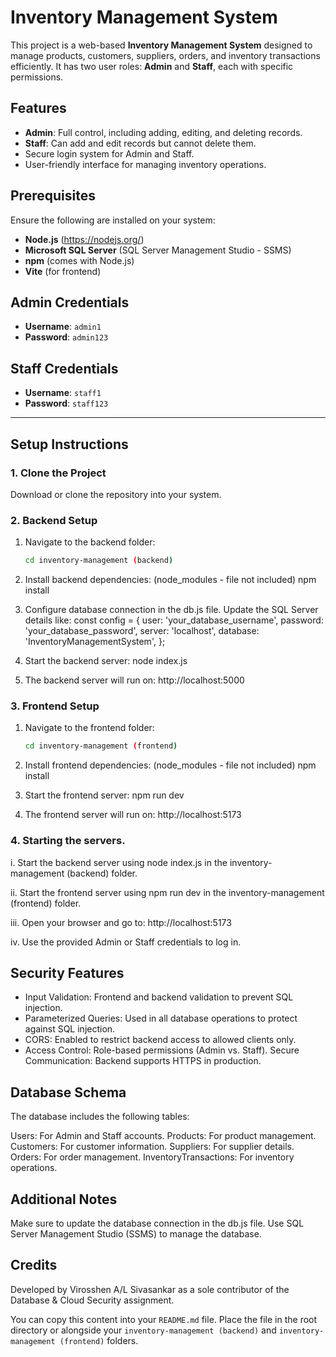 # Inventory Management System

This project is a web-based **Inventory Management System** designed to manage products, customers, suppliers, orders, and inventory transactions efficiently. It has two user roles: **Admin** and **Staff**, each with specific permissions.

## Features

- **Admin**: Full control, including adding, editing, and deleting records.
- **Staff**: Can add and edit records but cannot delete them.
- Secure login system for Admin and Staff.
- User-friendly interface for managing inventory operations.

## Prerequisites

Ensure the following are installed on your system:

- **Node.js** (https://nodejs.org/)
- **Microsoft SQL Server** (SQL Server Management Studio - SSMS)
- **npm** (comes with Node.js)
- **Vite** (for frontend)

## Admin Credentials
- **Username**: `admin1`
- **Password**: `admin123`

## Staff Credentials
- **Username**: `staff1`
- **Password**: `staff123`

---

## Setup Instructions

### 1. Clone the Project
Download or clone the repository into your system.

### 2. Backend Setup

1. Navigate to the backend folder:
   ```bash
   cd inventory-management (backend)

2. Install backend dependencies: (node_modules - file not included)
    npm install

3. Configure database connection in the db.js file. Update the SQL Server details like:
    const config = {
    user: 'your_database_username',
    password: 'your_database_password',
    server: 'localhost',
    database: 'InventoryManagementSystem',
};

4. Start the backend server:
    node index.js

5. The backend server will run on:
    http://localhost:5000
    
### 3. Frontend Setup

1. Navigate to the frontend folder:
      ```bash
   cd inventory-management (frontend)

2. Install frontend dependencies: (node_modules - file not included)
    npm install

4. Start the frontend server:
    npm run dev

5. The frontend server will run on:
    http://localhost:5173
    
### 4. Starting the servers.

   i.  Start the backend server using node index.js in the inventory-management (backend) folder.

   ii. Start the frontend server using npm run dev in the inventory-management (frontend) folder.

   iii. Open your browser and go to: http://localhost:5173

   iv. Use the provided Admin or Staff credentials to log in.

## Security Features

- Input Validation: Frontend and backend validation to prevent SQL injection.
- Parameterized Queries: Used in all database operations to protect against SQL injection.
- CORS: Enabled to restrict backend access to allowed clients only.
- Access Control: Role-based permissions (Admin vs. Staff).
Secure Communication: Backend supports HTTPS in production.

## Database Schema

The database includes the following tables:

Users: For Admin and Staff accounts.
Products: For product management.
Customers: For customer information.
Suppliers: For supplier details.
Orders: For order management.
InventoryTransactions: For inventory operations.

## Additional Notes

Make sure to update the database connection in the db.js file.
Use SQL Server Management Studio (SSMS) to manage the database.
   
## Credits

Developed by Virosshen A/L Sivasankar as a sole contributor of the Database & Cloud Security assignment.

You can copy this content into your `README.md` file. Place the file in the root directory or alongside your `inventory-management (backend)` and `inventory-management (frontend)` folders.
